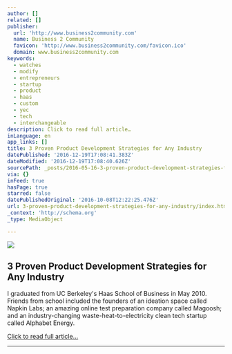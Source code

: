 ```yaml
---
author: []
related: []
publisher:
  url: 'http://www.business2community.com'
  name: Business 2 Community
  favicon: 'http://www.business2community.com/favicon.ico'
  domain: www.business2community.com
keywords:
  - watches
  - modify
  - entrepreneurs
  - startup
  - product
  - haas
  - custom
  - yec
  - tech
  - interchangeable
description: Click to read full article…
inLanguage: en
app_links: []
title: 3 Proven Product Development Strategies for Any Industry
datePublished: '2016-12-19T17:08:41.383Z'
dateModified: '2016-12-19T17:08:40.626Z'
sourcePath: _posts/2016-05-16-3-proven-product-development-strategies-for-any-industry.md
via: {}
inFeed: true
hasPage: true
starred: false
datePublishedOriginal: '2016-10-08T12:22:25.476Z'
url: 3-proven-product-development-strategies-for-any-industry/index.html
_context: 'http://schema.org'
_type: MediaObject

---
```

<article style=""><img src="https://s3-us-west-2.amazonaws.com/the-grid-img/p/bf25baefe5229c1c396f2ccb1b80e4e0312637da.jpg" /><h1>3 Proven Product Development Strategies for Any Industry</h1><p>I graduated from UC Berkeley's Haas School of Business in May 2010. Friends from school included the founders of an ideation space called Napkin Labs; an amazing online test preparation company called Magoosh; and an industry-changing waste-heat-to-electricity clean tech startup called Alphabet Energy.</p></article>

[Click to read full article...][0]

---



[0]: http://www.business2community.com/strategy/3-proven-product-development-strategies-for-any-industry-0240727#FvQCBybjBvWCmPsj.97 "Click to read full article..."